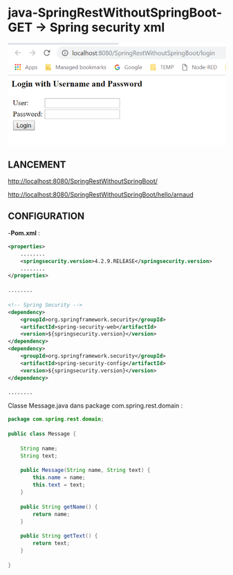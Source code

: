 # java-SpringRestWithoutSpringBoot-GET -> Spring security xml

![screenshot](https://github.com/ArnaudBaley/java-SpringRestWithoutSpringBoot-GET/blob/Spring_security_basic_auth/Capture.PNG)

## LANCEMENT

[http://localhost:8080/SpringRestWithoutSpringBoot/](http://localhost:8080/SpringRestWithoutSpringBoot/)

[http://localhost:8080/SpringRestWithoutSpringBoot/hello/arnaud](http://localhost:8080/SpringRestWithoutSpringBoot/hello/arnaud)

## CONFIGURATION

-**Pom.xml** : 
```xml
<properties>
	........
	<springsecurity.version>4.2.9.RELEASE</springsecurity.version>
	........
</properties>

........

<!-- Spring Security -->
<dependency>
	<groupId>org.springframework.security</groupId>
	<artifactId>spring-security-web</artifactId>
	<version>${springsecurity.version}</version>
</dependency>
<dependency>
	<groupId>org.springframework.security</groupId>
	<artifactId>spring-security-config</artifactId>
	<version>${springsecurity.version}</version>
</dependency>

........
```

Classe Message.java dans package com.spring.rest.domain :
```java
package com.spring.rest.domain;

public class Message {

	String name;
	String text;

	public Message(String name, String text) {
		this.name = name;
		this.text = text;
	}

	public String getName() {
		return name;
	}

	public String getText() {
		return text;
	}

}
```